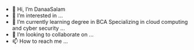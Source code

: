 - 👋 Hi, I’m DanaaSalam
- 👀 I’m interested in  ...
- 🌱 I’m currently learning degree in BCA Specializing in cloud computing and cyber security ...
- 💞️ I’m looking to collaborate on ...
- 📫 How to reach me ...

<!---
DanaaSalam/DanaaSalam is a ✨ special ✨ repository because its `README.md` (this file) appears on your GitHub profile.
You can click the Preview link to take a look at your changes.
--->

